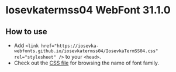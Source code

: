# Iosevkatermss04 WebFont 31.1.0

## How to use

- Add `<link href="https://iosevka-webfonts.github.io/iosevkatermss04/IosevkaTermSS04.css" rel="stylesheet" />` to your `<head>`.
- Check out the [CSS file](./IosevkaTermSS04.css) for browsing the name of font family.
